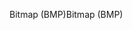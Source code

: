 <span data-ttu-id="d637b-101">Bitmap (BMP)</span><span class="sxs-lookup"><span data-stu-id="d637b-101">Bitmap (BMP)</span></span>